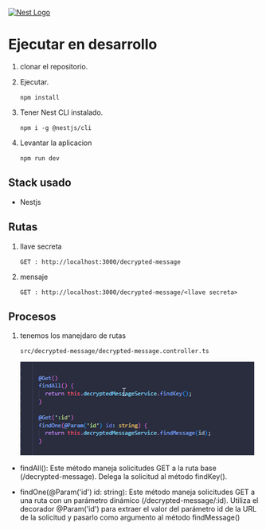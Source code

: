 <p align="rigth">
  <a href="http://nestjs.com/" target="blank"><img src="https://nestjs.com/img/logo-small.svg" width="100" alt="Nest Logo" /></a>
</p>


# Ejecutar en desarrollo

1. clonar el repositorio.

2. Ejecutar.

    ```
    npm install
    ```
3. Tener Nest CLI instalado.

    ```
    npm i -g @nestjs/cli
    ```
4. Levantar la aplicacion

    ~~~
    npm run dev
    ~~~

## Stack  usado
* Nestjs

## Rutas
1. llave secreta
    ```
    GET : http://localhost:3000/decrypted-message

    ```
2. mensaje
    ```
    GET : http://localhost:3000/decrypted-message/<llave secreta>

    ```

  
## Procesos
 1. tenemos los manejdaro de rutas
    ```
    src/decrypted-message/decrypted-message.controller.ts
    ```
    ![alt text](image.png)

   *  findAll(): Este método maneja solicitudes GET a la ruta base (/decrypted-message). Delega la solicitud al método findKey().

   * findOne(@Param('id') id: string): Este método maneja solicitudes GET a una ruta con un parámetro dinámico (/decrypted-message/:id). Utiliza el decorador @Param('id') para extraer el valor del parámetro id de la URL de la solicitud y pasarlo como argumento al método findMessage() 

